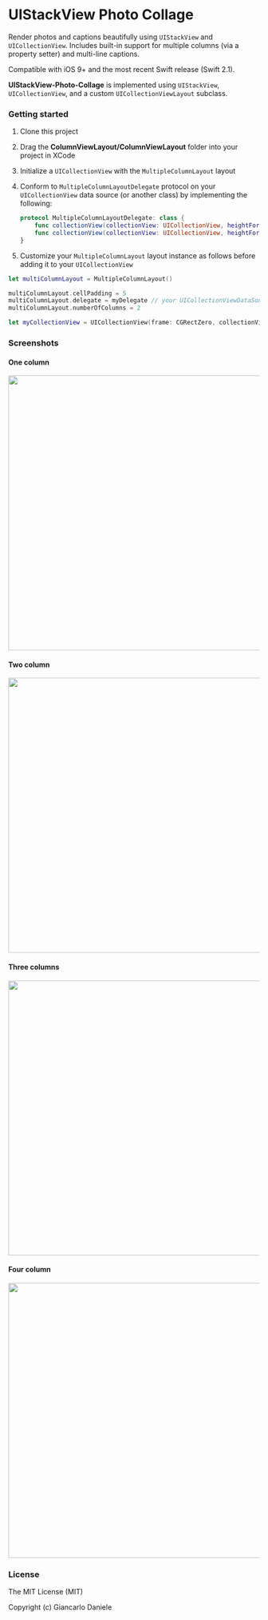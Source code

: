 # UIStackView Photo Collage

Render photos and captions beautifully using `UIStackView` and `UICollectionView`. Includes built-in support for multiple columns (via a property setter) and multi-line captions. 

Compatible with iOS 9+ and the most recent Swift release (Swift 2.1).

**UIStackView-Photo-Collage** is implemented using `UIStackView`, `UICollectionView`, and a custom `UICollectionViewLayout` subclass.

### Getting started

1. Clone this project
2. Drag the **ColumnViewLayout/ColumnViewLayout** folder into your project in XCode
3. Initialize a `UICollectionView` with the `MultipleColumnLayout` layout
4. Conform to `MultipleColumnLayoutDelegate` protocol on your `UICollectionView` data source (or another class) by implementing the following:

    ```Swift
    protocol MultipleColumnLayoutDelegate: class {
        func collectionView(collectionView: UICollectionView, heightForPhotoAtIndexPath indexPath: NSIndexPath, withWidth width: CGFloat) -> CGFloat
        func collectionView(collectionView: UICollectionView, heightForAnnotationAtIndexPath indexPath: NSIndexPath, withWidth width: CGFloat) -> CGFloat
    }
    ```

5. Customize your `MultipleColumnLayout` layout instance as follows before adding it to your `UICollectionView`

```Swift
let multiColumnLayout = MultipleColumnLayout()

multiColumnLayout.cellPadding = 5
multiColumnLayout.delegate = myDelegate // your UICollectionViewDataSource might be a good fit
multiColumnLayout.numberOfColumns = 2

let myCollectionView = UICollectionView(frame: CGRectZero, collectionViewLayout: multiColumnLayout)
```



### Screenshots

#### One column
<img src="docs/assets/1.jpg" width="550">

#### Two column
<img src="docs/assets/2.jpg" width="550">

#### Three columns
<img src="docs/assets/3.jpg" width="550">

#### Four column
<img src="docs/assets/4.jpg" width="550">

### License

The MIT License (MIT)

Copyright (c) Giancarlo Daniele
